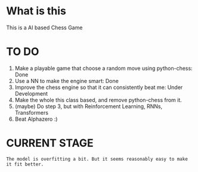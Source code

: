 # What is this
This is a AI based Chess Game

# TO DO
 1. Make a playable game that choose a random move using python-chess: Done
 2. Use a NN to make the engine smart: Done
 3. Improve the chess engine so that it can consistently beat me: Under Development
 4. Make the whole this class based, and remove python-chess from it.
 5. (maybe) Do step 3, but with Reinforcement Learning, RNNs, Transformers
 5. Beat Alphazero :)

# CURRENT STAGE
    The model is overfitting a bit. But it seems reasonably easy to make it fit better.